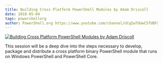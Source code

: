 ```yaml
---
title: Building Cross Platform PowerShell Modules by Adam Driscoll
date: 2018-05-04
tags: powershellorg
author: PowerShell.org https://www.youtube.com/channel/UCqIw7UUwC5fUBFXYX68aMrQ
---
```


[![Building Cross Platform PowerShell Modules by Adam Driscoll](https://i1.ytimg.com/vi/tqQqBH5RuVU/hqdefault.jpg "Building Cross Platform PowerShell Modules by Adam Driscoll")](https://www.youtube.com/watch?v=tqQqBH5RuVU)

This session will be a deep dive into the steps necessary to develop, package and distribute a cross platform binary PowerShell module that runs on Windows PowerShell and PowerShell Core.
